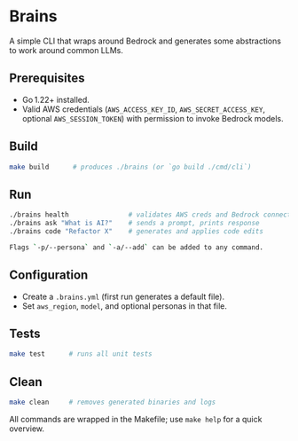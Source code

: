# Brains

A simple CLI that wraps around Bedrock and generates some abstractions to work around 
common LLMs.

## Prerequisites
- Go 1.22+ installed.
- Valid AWS credentials (`AWS_ACCESS_KEY_ID`, `AWS_SECRET_ACCESS_KEY`, optional `AWS_SESSION_TOKEN`) with permission to invoke Bedrock models.

## Build

```bash
make build      # produces ./brains (or `go build ./cmd/cli`)
```


## Run
```bash
./brains health               # validates AWS creds and Bedrock connectivity
./brains ask "What is AI?"    # sends a prompt, prints response
./brains code "Refactor X"    # generates and applies code edits

Flags `-p/--persona` and `-a/--add` can be added to any command.
```

## Configuration
- Create a `.brains.yml` (first run generates a default file).
- Set `aws_region`, `model`, and optional personas in that file.

## Tests
```bash
make test      # runs all unit tests
```


## Clean
```bash
make clean     # removes generated binaries and logs
```

All commands are wrapped in the Makefile; use `make help` for a quick overview.

